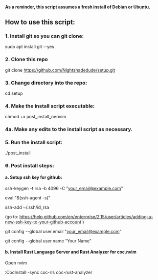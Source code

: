 #### As a reminder, this script assumes a fresh install of Debian or Ubuntu.

## How to use this script:
### 1. Install git so you can git clone:
sudo apt install git --yes

### 2. Clone this repo
git clone https://github.com/Nightshadedude/setup.git

### 3. Change directory into the repo:
cd setup

### 4. Make the install script executable:
chmod +x post_install_neovim

### 4a. Make any edits to the install script as necessary.

### 5. Run the install script:
./post_install

### 6. Post install steps:
  #### a. Setup ssh key for github:
  ssh-keygen -t rsa -b 4096 -C "your_email@example.com"
  
  eval "$(ssh-agent -s)"
  
  ssh-add ~/.ssh/id_rsa
  
  (go to: https://help.github.com/en/enterprise/2.15/user/articles/adding-a-new-ssh-key-to-your-github-account )
  
  git config --global user.email "your_email@example.com"
  
  git config --global user.name "Your Name"

  #### b. Install Rust Language Server and Rust Analyzer for coc.nvim
  Open nvim
  
  :CocInstall -sync coc-rls coc-rust-analyzer
